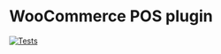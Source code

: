 # WooCommerce POS plugin

[![Tests](https://github.com/wcpos/woocommerce-pos/actions/workflows/tests.yml/badge.svg)](https://github.com/wcpos/woocommerce-pos/actions/workflows/tests.yml)

